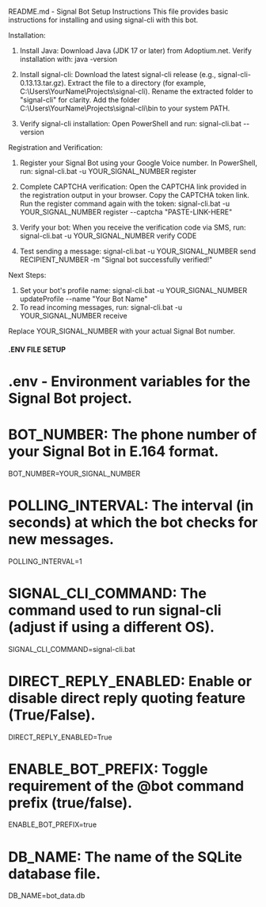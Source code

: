 README.md - Signal Bot Setup Instructions
This file provides basic instructions for installing and using signal-cli with this bot.

Installation:
1. Install Java:
   Download Java (JDK 17 or later) from Adoptium.net.
   Verify installation with: java -version

2. Install signal-cli:
   Download the latest signal-cli release (e.g., signal-cli-0.13.13.tar.gz).
   Extract the file to a directory (for example, C:\Users\YourName\Projects\signal-cli).
   Rename the extracted folder to "signal-cli" for clarity.
   Add the folder C:\Users\YourName\Projects\signal-cli\bin to your system PATH.

3. Verify signal-cli installation:
   Open PowerShell and run:
   signal-cli.bat --version

Registration and Verification:
1. Register your Signal Bot using your Google Voice number.
   In PowerShell, run:
   signal-cli.bat -u YOUR_SIGNAL_NUMBER register

2. Complete CAPTCHA verification:
   Open the CAPTCHA link provided in the registration output in your browser.
   Copy the CAPTCHA token link.
   Run the register command again with the token:
   signal-cli.bat -u YOUR_SIGNAL_NUMBER register --captcha "PASTE-LINK-HERE"

3. Verify your bot:
   When you receive the verification code via SMS, run:
   signal-cli.bat -u YOUR_SIGNAL_NUMBER verify CODE

4. Test sending a message:
   signal-cli.bat -u YOUR_SIGNAL_NUMBER send RECIPIENT_NUMBER -m "Signal bot successfully verified!"

Next Steps:
1. Set your bot's profile name:
   signal-cli.bat -u YOUR_SIGNAL_NUMBER updateProfile --name "Your Bot Name"
2. To read incoming messages, run:
   signal-cli.bat -u YOUR_SIGNAL_NUMBER receive

Replace YOUR_SIGNAL_NUMBER with your actual Signal Bot number.


#### .ENV FILE SETUP ####

# .env - Environment variables for the Signal Bot project.
# BOT_NUMBER: The phone number of your Signal Bot in E.164 format.
BOT_NUMBER=YOUR_SIGNAL_NUMBER

# POLLING_INTERVAL: The interval (in seconds) at which the bot checks for new messages.
POLLING_INTERVAL=1

# SIGNAL_CLI_COMMAND: The command used to run signal-cli (adjust if using a different OS).
SIGNAL_CLI_COMMAND=signal-cli.bat

# DIRECT_REPLY_ENABLED: Enable or disable direct reply quoting feature (True/False).
DIRECT_REPLY_ENABLED=True

# ENABLE_BOT_PREFIX: Toggle requirement of the @bot command prefix (true/false).
ENABLE_BOT_PREFIX=true

# DB_NAME: The name of the SQLite database file.
DB_NAME=bot_data.db
